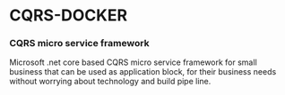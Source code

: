 # CQRS-DOCKER
### CQRS micro service framework
Microsoft .net core based CQRS micro service framework for small business that can be used as application block, for their business needs without worrying about technology and build pipe line.

